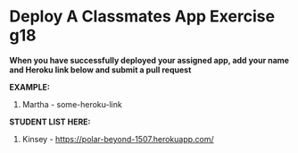 # Deploy A Classmates App Exercise g18

__When you have successfully deployed your assigned app, add your name and Heroku link below and submit a pull request__

__EXAMPLE:__

1. Martha - some-heroku-link

__STUDENT LIST HERE:__

1. Kinsey - https://polar-beyond-1507.herokuapp.com/

